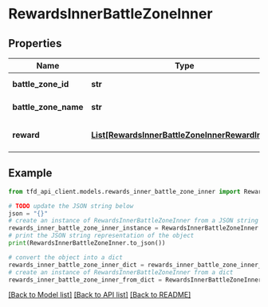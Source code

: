 # RewardsInnerBattleZoneInner


## Properties

Name | Type | Description | Notes
------------ | ------------- | ------------- | -------------
**battle_zone_id** | **str** | Battlefield identifier | [optional] 
**battle_zone_name** | **str** | Battlefield name | [optional] 
**reward** | [**List[RewardsInnerBattleZoneInnerRewardInner]**](RewardsInnerBattleZoneInnerRewardInner.md) | Reward rotation information | [optional] 

## Example

```python
from tfd_api_client.models.rewards_inner_battle_zone_inner import RewardsInnerBattleZoneInner

# TODO update the JSON string below
json = "{}"
# create an instance of RewardsInnerBattleZoneInner from a JSON string
rewards_inner_battle_zone_inner_instance = RewardsInnerBattleZoneInner.from_json(json)
# print the JSON string representation of the object
print(RewardsInnerBattleZoneInner.to_json())

# convert the object into a dict
rewards_inner_battle_zone_inner_dict = rewards_inner_battle_zone_inner_instance.to_dict()
# create an instance of RewardsInnerBattleZoneInner from a dict
rewards_inner_battle_zone_inner_from_dict = RewardsInnerBattleZoneInner.from_dict(rewards_inner_battle_zone_inner_dict)
```
[[Back to Model list]](../README.md#documentation-for-models) [[Back to API list]](../README.md#documentation-for-api-endpoints) [[Back to README]](../README.md)


